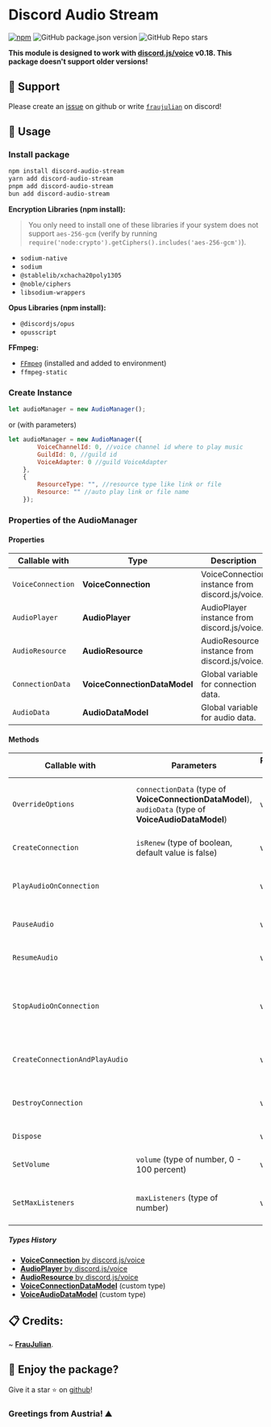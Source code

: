 # Discord Audio Stream

[![npm](https://img.shields.io/npm/dw/discord-audio-stream)](http://npmjs.org/package/discord-audio-stream)
![GitHub package.json version](https://img.shields.io/github/package-json/v/FrauJulian/discord-audio-stream)
![GitHub Repo stars](https://img.shields.io/github/stars/FrauJulian/discord-audio-stream?style=social)

**This module is designed to work with [discord.js/voice](https://www.npmjs.com/package/@discordjs/voice) v0.18. This
package doesn't support older
versions!**

## 👋 Support

Please create an [issue](https://github.com/FrauJulian/DiscordAudioStreamNPM/issues) on github or write [
`fraujulian`](https://discord.com/users/860206216893693973) on discord!

## 📝 Usage

### Install package

```bash
npm install discord-audio-stream
yarn add discord-audio-stream
pnpm add discord-audio-stream
bun add discord-audio-stream
```

**Encryption Libraries (npm install):**

> You only need to install one of these libraries if your system does not support `aes-256-gcm` (verify by running `require('node:crypto').getCiphers().includes('aes-256-gcm')`).

- `sodium-native`
- `sodium`
- `@stablelib/xchacha20poly1305`
- `@noble/ciphers`
- `libsodium-wrappers`

**Opus Libraries (npm install):**

- `@discordjs/opus`
- `opusscript`

**FFmpeg:**

- [`FFmpeg`](https://ffmpeg.org/) (installed and added to environment)
- `ffmpeg-static`

### Create Instance

```js
let audioManager = new AudioManager();
```

or (with parameters)

```js
let audioManager = new AudioManager({
        VoiceChannelId: 0, //voice channel id where to play music
        GuildId: 0, //guild id
        VoiceAdapter: 0 //guild VoiceAdapter
    },
    {
        ResourceType: "", //resource type like link or file
        Resource: "" //auto play link or file name
    });
```

### Properties of the AudioManager

#### Properties

| Callable with     | Type                         | Description                                     |
|-------------------|------------------------------|-------------------------------------------------|
| `VoiceConnection` | **VoiceConnection**          | VoiceConnection instance from discord.js/voice. |
| `AudioPlayer`     | **AudioPlayer**              | AudioPlayer instance from discord.js/voice.     |
| `AudioResource`   | **AudioResource**            | AudioResource instance from discord.js/voice.   |
| `ConnectionData`  | **VoiceConnectionDataModel** | Global variable for connection data.            |
| `AudioData`       | **AudioDataModel**           | Global variable for audio data.                 |

#### Methods

| Callable with                  | Parameters                                                                                             | Return type | Description                                                        |
|--------------------------------|--------------------------------------------------------------------------------------------------------|-------------|--------------------------------------------------------------------|
| `OverrideOptions`              | `connectionData` (type of **VoiceConnectionDataModel**), `audioData` (type of **VoiceAudioDataModel**) | void        | Method to override global variables, connectionData and audioData. |
| `CreateConnection`             | `isRenew` (type of boolean, default value is false)                                                    | void        | Method to join the voice connection.                               |
| `PlayAudioOnConnection`        |                                                                                                        | void        | Method to play audio on the existing voice connection.             |
| `PauseAudio`                   |                                                                                                        | void        | Method to pause the audio.                                         |
| `ResumeAudio`                  |                                                                                                        | void        | Method to resume the audio.                                        |
| `StopAudioOnConnection`        |                                                                                                        | void        | Method to stop the audio without destroying voice connection.      |
| `CreateConnectionAndPlayAudio` |                                                                                                        | void        | Method to join the voice connection and play audio.                |
| `DestroyConnection`            |                                                                                                        | void        | Method to destroy the voice connection.                            |
| `Dispose`                      |                                                                                                        | void        | Dispose all data in object.                                        |
| `SetVolume`                    | `volume` (type of number, 0 - 100 percent)                                                             | void        | Method to set the audio volume.                                    | Method to set the volume of the audio.                             |
| `SetMaxListeners`              | `maxListeners` (type of number)                                                                        | void        | Method to set the max listeners of the audio stream.               |

##### Types History

- [**VoiceConnection** by discord.js/voice](https://github.com/discordjs/discord.js/blob/main/packages/voice/src/VoiceConnection.ts#L166)
- [**AudioPlayer** by discord.js/voice](https://github.com/discordjs/discord.js/blob/main/packages/voice/src/audio/AudioPlayer.ts#L155)
- [**AudioResource** by discord.js/voice](https://github.com/discordjs/discord.js/blob/main/packages/voice/src/audio/AudioResource.ts#L44)
- [**VoiceConnectionDataModel**](https://github.com/FrauJulian/Discord-Audio-Stream/blob/main/src/Models/VoiceConnectionDataModel.d.ts#L3) (custom type)
- [**VoiceAudioDataModel**](https://github.com/FrauJulian/Discord-Audio-Stream/blob/main/src/Models/VoiceAudioDataModel.d.ts#L1) (custom type)

## 📋 Credits:

~ [**FrauJulian**](https://fraujulian.xyz/).

## 🤝 Enjoy the package?

Give it a star ⭐ on [github](https://github.com/FrauJulian/discord-audio-stream)!

### Greetings from Austria! ⛰️
